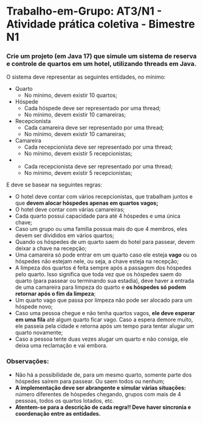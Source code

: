 # Trabalho-em-Grupo: AT3/N1 - Atividade prática coletiva - Bimestre N1
<h3>Crie um projeto (em Java 17) que simule um sistema de reserva e controle de quartos em um hotel, utilizando threads em Java.</h3>
<p>O sistema deve representar as seguintes entidades, no mínimo:</p>
<ul>
  <li>Quarto
    <ul>
      <li>No mínimo, devem existir 10 quartos;</li>  
    </ul> 
  </li>
  <li>Hóspede
    <ul>
      <li>Cada hóspede deve ser representado por uma thread;</li>  
      <li>No mínimo, devem existir 10 camareiras;</li>
    </ul> 
  </li>
  <li>Recepcionista
    <ul>
      <li>Cada camareira deve ser representado por uma thread;</li>  
      <li>No mínimo, devem existir 10 camareiras;</li>
    </ul> 
  </li>
    <li>Camareira
    <ul>
      <li>Cada recepcionista deve ser representado por uma thread;</li>  
      <li>No mínimo, devem existir 5 recepcionistas;</li>
    </ul> 
  </li>
    <li>
    <ul>
      <li>Cada recepcionista deve ser representado por uma thread;</li>  
      <li>No mínimo, devem existir 5 recepcionistas;</li>
    </ul> 
  </li>
</ul>
<p>E deve se basear na seguintes regras:</p>
<ul>
  <li>O hotel deve contar com vários recepcionistas, que trabalham juntos e que <b>devem alocar hóspedes apenas em quartos vagos;</b></li>
  <li>O hotel deve contar com várias camareiras;</li>
  <li>Cada quarto possui capacidade para até 4 hóspedes e uma única chave;</li>
  <li>Caso um grupo ou uma família possua mais do que 4 membros, eles devem ser divididos em vários
    quartos;</li>
  <li>Quando os hóspedes de um quarto saem do hotel para passear, devem deixar a chave na recepção;</li>
  <li>Uma camareira só pode entrar em um quarto caso ele esteja <b>vago</b> ou os hóspedes não estejam nele, ou seja, a chave esteja na recepção;</li>
  <li>A limpeza dos quartos é feita sempre após a passagem dos hóspedes pelo quarto. Isso significa que toda vez que os hóspedes saem do quarto (para passear ou terminando sua estadia),       deve haver a entrada de uma camareira para limpeza do quarto e <b>os hóspedes só podem retornar após o fim da limpeza</b>;</li>
  <li>Um quarto vago que passa por limpeza não pode ser alocado para um hóspede novo;</li>
  <li>Caso uma pessoa chegue e não tenha quartos vagos, <b>ele deve esperar em uma fila</b> até algum quarto ficar vago. Caso a espera demore muito, ele passeia pela cidade e retorna         após um tempo para tentar alugar um quarto novamente;
  </li>
  <li>Caso a pessoa tente duas vezes alugar um quarto e não consiga, ele deixa uma reclamação e vai embora.</li>
</ul>

<h3>Observações:</h3>

<ul>
  <li>
    Não há a possibilidade de, para um mesmo quarto, somente parte dos hóspedes saírem para passear. Ou saem todos ou nenhum;
  </li>
    <li>
    <b>A implementação deve ser abrangente e simular várias situações:</b> número diferentes de hóspedes chegando, grupos com mais de 4 pessoas, todos os quartos lotados, etc.
  </li>
    <li>
    <b>Atentem-se para a descrição de cada regra!! Deve haver sincronia e coordenação entre as entidades.</b>
  </li>
</ul>
